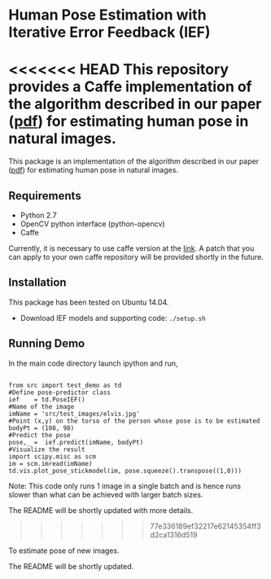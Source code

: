   Human Pose Estimation with Iterative Error Feedback (IEF)
  ====================================================

<<<<<<< HEAD
  This repository provides a Caffe implementation of the algorithm described in our paper ([pdf](http://arxiv.org/abs/1507.06550)) for estimating human pose in natural images.
=======
This package is an implementation of the algorithm described in our paper ([pdf](http://arxiv.org/abs/1507.06550)) for estimating human pose in natural images.

Requirements
------------

- Python 2.7
- OpenCV python interface (python-opencv)
- Caffe

Currently, it is necessary to use caffe version at the [link](https://github.com/pulkitag/caffe.git). A patch that you can apply to your own caffe repository will be provided shortly in the future.


Installation
-------------
This package has been tested on Ubuntu 14.04.

- Download IEF models and supporting code: `./setup.sh`

Running Demo
------------
In the main code directory launch ipython and run,
<pre><code>
from src import test_demo as td
#Define pose-predictor class
ief    = td.PoseIEF()
#Name of the image
imName = 'src/test_images/elvis.jpg'
#Point (x,y) on the torso of the person whose pose is to be estimated
bodyPt = (108, 98)
#Predict the pose
pose,_ =  ief.predict(imName, bodyPt)
#Visualize the result
import scipy.misc as scm
im = scm.imread(imName)
td.vis.plot_pose_stickmodel(im, pose.squeeze().transpose((1,0)))
</code></pre>

Note: This code only runs 1 image in a single batch and is hence runs slower than what can be achieved with larger batch sizes.

The README will be shortly updated with more details.
>>>>>>> 77e336189ef32217e62145354ff3d2ca1316d519

  To estimate pose of new images. 

  The README will be shortly updated.



  [comment]: # (Automatically Generated Documentation)

  [comment]: # (-------------)

  [comment]: # (doxygen: sudo apt-get install doxygen)

  [comment]: # (doxypy:  sudo pip install doxypy)

